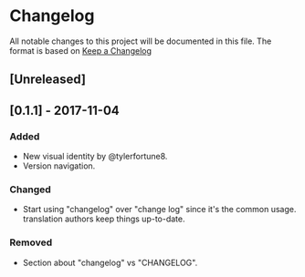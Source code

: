 # Changelog
All notable changes to this project will be documented in this file.
The format is based on [Keep a Changelog](http://keepachangelog.com/en/1.0.0/)

## [Unreleased]

## [0.1.1] - 2017-11-04
### Added
- New visual identity by @tylerfortune8.
- Version navigation.

### Changed
- Start using "changelog" over "change log" since it's the common usage.
translation authors keep things up-to-date.

### Removed
- Section about "changelog" vs "CHANGELOG".